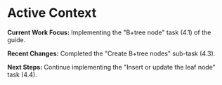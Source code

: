 # Active Context

**Current Work Focus:** Implementing the "B+tree node" task (4.1) of the guide.

**Recent Changes:** Completed the "Create B+tree nodes" sub-task (4.3).

**Next Steps:** Continue implementing the "Insert or update the leaf node" task (4.4).
